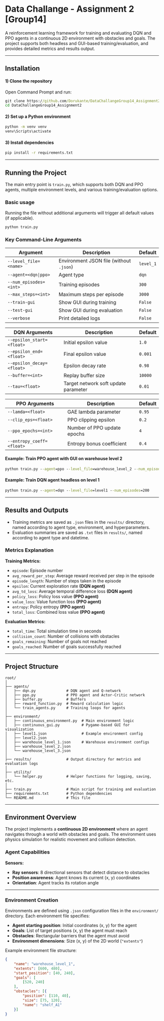 # Data Challange - Assignment 2 [Group14]

A reinforcement learning framework for training and evaluating DQN and PPO agents in a continuous 2D environment with obstacles and goals. The project supports both headless and GUI-based training/evaluation, and provides detailed metrics and results output.

---

## Installation

#### 1) Clone the repository

Open Command Prompt and run:

```cmd
git clone https://github.com/Dorukante/DataChallangeGroup14_Assignment2
cd DataChallangeGroup14_Assignment2
```

#### 2) Set up a Python environment

```cmd
python -m venv venv
venv\Scripts\activate
```

#### 3) Install dependencies

```cmd
pip install -r requirements.txt
```

---

## Running the Project

The main entry point is `train.py`, which supports both DQN and PPO agents, multiple environment levels, and various training/evaluation options.

### Basic usage
Running the file without additional arguments will trigger all default values (if applicable).
```cmd
python train.py
```

### Key Command-Line Arguments

| Argument | Description | Default |
|----------|-------------|---------|
| `--level_file=<name>` | Environment JSON file (without `.json`) | `level_1` |
| `--agent=<dqn\|ppo>` | Agent type | `dqn` |
| `--num_episodes=<int>` | Training episodes | `300` |
| `--max_steps=<int>` | Maximum steps per episode | `3000` |
| `--train-gui` | Show GUI during training | `False` |
| `--test-gui` | Show GUI during evaluation | `False` |
| `--verbose` | Print detailed logs | `False` |

| DQN Arguments | Description | Default |
|----------|-------------|---------|
| `--epsilon_start=<float>` | Initial epsilon value | `1.0` |
| `--epsilon_end=<float>` | Final epsilon value | `0.001` |
| `--epsilon_decay=<float>` | Epsilon decay rate | `0.98` |
| `--buffer=<int>` | Replay buffer size | `10000` |
| `--tau=<float>` | Target network soft update parameter | `0.01` |

| PPO Arguments | Description | Default |
|----------|-------------|---------|
| `--lamda=<float>` | GAE lambda parameter | `0.95` |
| `--clip_eps=<float>` | PPO clipping epsilon | `0.2` |
| `--ppo_epochs=<int>` | Number of PPO update epochs | `4` |
| `--entropy_coeff=<float>` | Entropy bonus coefficient | `0.4` |

#### Example: Train PPO agent with GUI on warehouse level 2

```cmd
python train.py --agent=ppo --level_file=warehouse_level_2 --num_episodes=500 --train-gui
```

#### Example: Train DQN agent headless on level 1

```cmd
python train.py --agent=dqn --level_file=level1 --num_episodes=200
```

---

## Results and Outputs

- Training metrics are saved as `.json` files in the `results/` directory, named according to agent type, environment, and hyperparameters.
- Evaluation summaries are saved as `.txt` files in `results/`, named according to agent type and datetime.

### Metrics Explanation

**Training Metrics:**
- `episode`: Episode number
- `avg_reward_per_step`: Average reward received per step in the episode
- `episode_length`: Number of steps taken in the episode
- `epsilon`: Current exploration rate **(DQN agent)**
- `avg_td_loss`: Average temporal difference loss **(DQN agent)**
- `policy_loss`: Policy loss value **(PPO agent)**
- `value_loss`: Value function loss **(PPO agent)**
- `entropy`: Policy entropy **(PPO agent)**
- `total_loss`: Combined loss value **(PPO agent)**

**Evaluation Metrics:**
- `total_time`: Total simulation time in seconds
- `collision_count`: Number of collisions with obstacles
- `goals_remaining`: Number of goals not reached
- `goals_reached`: Number of goals successfully reached

---
## Project Structure

```
root/
│
├── agents/
│   ├── dqn.py              # DQN agent and Q-network
│   ├── ppo.py              # PPO agent and Actor-Critic network
│   ├── buffer.py           # Buffers
│   ├── reward_function.py  # Reward calculation logic
│   └── train_agents.py     # Training loops for agents
│
├── environment/
│   ├── continuous_environment.py  # Main environment logic
│   ├── continuous_gui.py          # Pygame-based GUI for visualization
│   ├── level1.json                # Example environment config
│   ├── level2.json
│   ├── warehouse_level_1.json     # Warehouse environment configs
│   ├── warehouse_level_2.json
│   └── warehouse_level_3.json
│
├── results/                # Output directory for metrics and evaluation logs
│
├── utility/
│   └── helper.py           # Helper functions for logging, saving, etc.
│
├── train.py                # Main script for training and evaluation
├── requirements.txt        # Python dependencies
└── README.md               # This file
```

---
## Environment Overview

The project implements a **continuous 2D environment** where an agent navigates through a world with obstacles and goals. The environment uses physics simulation for realistic movement and collision detection.

### Agent Capabilities

**Sensors:**
- **Ray sensors**: 8 directional sensors that detect distance to obstacles
- **Position awareness**: Agent knows its current (x, y) coordinates
- **Orientation**: Agent tracks its rotation angle

---

### Environment Creation

Environments are defined using `.json` configuration files in the `environment/` directory. Each environment file specifies:

- **Agent starting position**: Initial coordinates (x, y) for the agent
- **Goals**: List of target positions (x, y) the agent must reach
- **Obstacles**: Rectangular barriers that the agent must avoid
- **Environment dimensions**: Size (x, y) of the 2D world (`"extents"`)

Example environment file structure:
```json
{
    "name": "warehouse_level_1",
    "extents": [600, 480],
    "start_position": [40, 240],
    "goals": [
        [520, 240]
    ],
    "obstacles": [{
        "position": [110, 40],
        "size": [75, 120],
        "name": "shelf_A1"
    }]
}
```